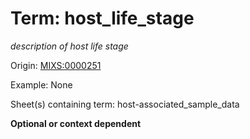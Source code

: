 # Term: host_life_stage

*description of host life stage*

Origin: [MIXS:0000251](https://w3id.org/mixs/0000251)

Example: None

Sheet(s) containing term: host-associated_sample_data

**Optional or context dependent**